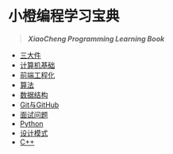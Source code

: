 # 小橙编程学习宝典  
>
> ***XiaoCheng Programming Learning Book***
>

* [三大件](三大件.md)
* [计算机基础](basic.md)
* [前端工程化](前端工程化.md)
* [算法](算法.md)
* [数据结构](数据结构.md)
* [Git与GitHub](Git与GitHub.md)
* [面试问题](面试.md)
* [Python](Python.md)
* [设计模式](设计模式.md)
* [C++](C++.md)